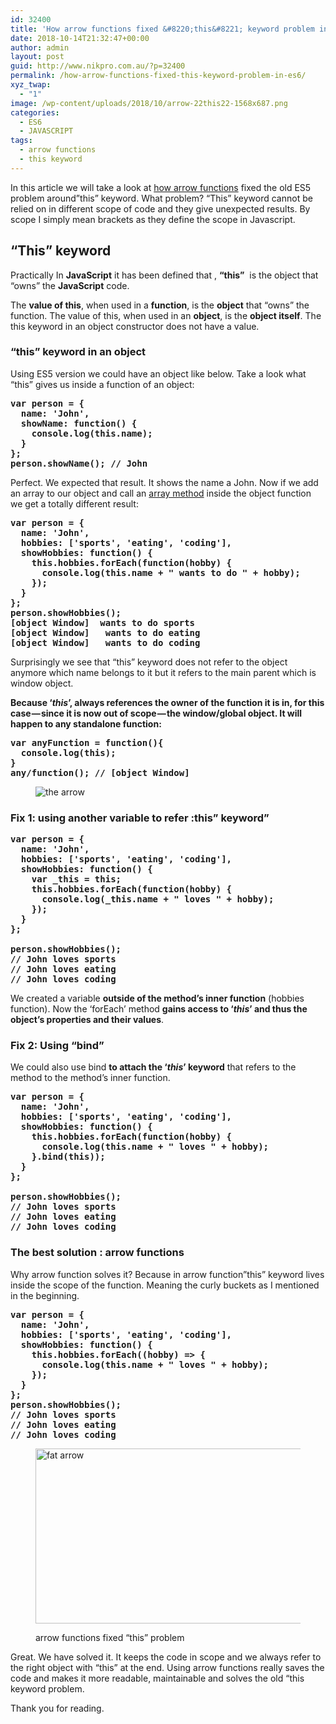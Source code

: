 ```yaml
---
id: 32400
title: 'How arrow functions fixed &#8220;this&#8221; keyword problem in ES6?'
date: 2018-10-14T21:32:47+00:00
author: admin
layout: post
guid: http://www.nikpro.com.au/?p=32400
permalink: /how-arrow-functions-fixed-this-keyword-problem-in-es6/
xyz_twap:
  - "1"
image: /wp-content/uploads/2018/10/arrow-22this22-1568x687.png
categories:
  - ES6
  - JAVASCRIPT
tags:
  - arrow functions
  - this keyword
---
```

In this article we will take a look at [how arrow functions](http://www.nikpro.com.au/some-arrow-function-benefits-with-examples-explained/) fixed the old ES5 problem around&#8221;this&#8221; keyword. What problem? &#8220;This&#8221; keyword cannot be relied on in different scope of code and they give unexpected results. By scope I simply mean brackets as they define the scope in Javascript.

## &#8220;This&#8221; keyword

Practically In **JavaScript** it has been defined that , **&#8220;this&#8221;**  is the object that &#8220;owns&#8221; the **JavaScript** code. 

The **value of this**, when used in a **function**, is the **object** that &#8220;owns&#8221; the function. The value of this, when used in an **object**, is the **object itself**. The this keyword in an object constructor does not have a value.

### &#8220;this&#8221; keyword in an object

Using ES5 version we could have an object like below. Take a look what &#8220;this&#8221; gives us inside a function of an object:

<pre class="wp-block-preformatted"><strong>var person = {
  name: 'John',
  showName: function() {
    console.log(this.name);
  }
};
person.showName(); // John</strong></pre>

Perfect. We expected that result. It shows the name a John. Now if we add an array to our object and call an [array method](http://www.nikpro.com.au/some-important-notes-explained-around-arrays-in-javascript/) inside the object function we get a totally different result:

<pre class="wp-block-preformatted"><strong>var person = {</strong><strong>
  name: 'John',</strong><strong>
  hobbies: ['sports', 'eating', 'coding'],</strong><strong>
  showHobbies: function() {</strong><strong>
    this.hobbies.forEach(function(<strong>hobby</strong>) {</strong><strong>
      console.log(this.name + " wants to do " + <strong>hobby</strong>);</strong><strong>
    });</strong><strong>
  }</strong><strong>
};<br />person.showHobbies();
[object Window]  wants to do sports
[object Window]   wants to do eating
[object Window]   wants to do coding</strong></pre>

Surprisingly we see that &#8220;this&#8221; keyword does not refer to the object anymore which name belongs to it but it refers to the main parent which is window object.

**Because ‘_this_’, always references the owner of the function it is in, for this case — since it is now out of scope — the window/global object. It will happen to any standalone function:**

<pre class="wp-block-preformatted"><strong>var anyFunction = function(){</strong><br /><strong>  console.log(this);</strong><br /><strong>}</strong><br /><strong>any/function(); // [object Window]</strong></pre><figure class="wp-block-image">

<img src="http://www.nikpro.com.au/wp-content/uploads/2018/10/the-arrow.jpeg" alt="the arrow" class="wp-image-32402" /> </figure> 

### Fix 1: using another variable to refer :this&#8221; keyword&#8221;

<pre class="wp-block-preformatted"><strong>var person = {</strong><strong>
  name: 'John',</strong><strong>
  hobbies: ['sports', 'eating', 'coding'],</strong><strong>
  showHobbies: function() {</strong><strong>
    var _this = this;</strong><strong>
    this.hobbies.forEach(function(hobby) {</strong><strong>
      console.log(_this.name + " loves " + <strong>hobby</strong>); </strong><strong>
    });</strong><strong>
  }</strong><strong>
};</strong><br /><strong>
person.showHobbies();</strong><strong>
// John loves sports</strong><strong>
// John loves eating</strong><strong>
// John loves coding</strong></pre>

We created a variable **outside of the method’s inner function** (hobbies function). Now the ‘forEach’ method **gains access to ‘_this_’ and thus the object’s properties and their values**. 

### Fix 2: Using &#8220;bind&#8221;

We could also use bind **to attach the ‘_this_’ keyword** that refers to the method to the method’s inner function.

<pre class="wp-block-preformatted"><strong>var person = {</strong><strong>
  name: 'John',</strong><strong>
  hobbies: ['sports', 'eating', 'coding'],</strong><strong>
  showHobbies: function() {</strong><strong>
    this.hobbies.forEach(function(hobby) {</strong><strong>
      console.log(this.name + " loves " + hobby);</strong><strong>
    }.bind(this));</strong><strong>
  }</strong><strong>
};</strong><br /><strong>
person.showHobbies();<br />// John loves sports
// John loves eating
// John loves coding</strong></pre>

### The best solution : arrow functions

Why arrow function solves it? Because in arrow function&#8221;this&#8221; keyword lives inside the scope of the function. Meaning the curly buckets as I mentioned in the beginning.

<pre class="wp-block-preformatted"><strong>var person = {</strong><strong>
  name: 'John',</strong><strong>
  hobbies: ['sports', 'eating', 'coding'],</strong><strong>
  showHobbies: function() {</strong><strong>
    this.hobbies.forEach((hobby) => {</strong><strong>
      console.log(this.name + " loves " + hobby);</strong><strong>
    });</strong><strong>
  }</strong><strong>
};<br /><strong>person.showHobbies();<br />// John loves sports
// John loves eating
// John loves coding</strong></strong></pre><figure class="wp-block-image is-resized">

<img src="http://www.nikpro.com.au/wp-content/uploads/2018/10/fat-arrow.png" alt="fat arrow" class="wp-image-32403" width="580" height="280" srcset="http://testgatsby.local/wp-content/uploads/2018/10/fat-arrow.png 323w, http://testgatsby.local/wp-content/uploads/2018/10/fat-arrow-300x145.png 300w" sizes="(max-width: 580px) 100vw, 580px" /> <figcaption>arrow functions fixed &#8220;this&#8221; problem</figcaption></figure> 

Great. We have solved it. It keeps the code in scope and we always refer to the right object with &#8220;this&#8221; at the end. Using arrow functions really saves the code and makes it more readable, maintainable and solves the old &#8220;this keyword problem. 

Thank you for reading.